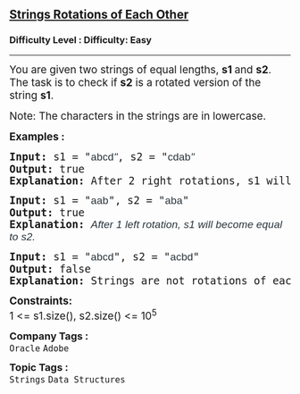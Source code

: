 <h2><a href="https://www.geeksforgeeks.org/problems/check-if-strings-are-rotations-of-each-other-or-not-1587115620/1?page=1&category=Strings&status=unsolved&sortBy=submissions">Strings Rotations of Each Other</a></h2><h3>Difficulty Level : Difficulty: Easy</h3><hr><div class="problems_problem_content__Xm_eO"><p><span style="font-size: 14pt;">You are given two strings of equal lengths,&nbsp;<strong>s1 </strong>and&nbsp;<strong>s2</strong>. The task is to check&nbsp;if&nbsp;<strong>s2</strong>&nbsp;is a rotated version of the string&nbsp;<strong>s1</strong>.</span></p>
<p><span style="font-size: 14pt;">Note:&nbsp;The characters in the strings are in lowercase.</span></p>
<p><span style="font-size: 14pt;"><strong>Examples :</strong></span></p>
<pre><span style="font-size: 14pt;"><strong>Input: </strong>s1 = "<span style="color: #273239; font-family: Nunito, sans-serif; letter-spacing: 0.162px; text-wrap-mode: wrap;">abcd</span><span style="color: #273239; font-family: Nunito, sans-serif; font-style: italic; letter-spacing: 0.162px; text-wrap-mode: wrap;">"</span>, s2 = "<span style="color: #273239; font-family: Nunito, sans-serif; letter-spacing: 0.162px; text-wrap-mode: wrap;">cdab</span><span style="color: #273239; font-family: Nunito, sans-serif; font-style: italic; letter-spacing: 0.162px; text-wrap-mode: wrap;">"</span>
<strong>Output: </strong>true<strong>
Explanation: </strong>After 2 right rotations, s1 will become equal to s2.
</span></pre>
<pre><span style="font-size: 14pt;"><strong>Input: </strong>s1 = "<span style="color: #273239; font-family: Nunito, sans-serif; letter-spacing: 0.162px; text-wrap-mode: wrap;">aab</span>", s2 = "<span style="color: #273239; font-family: Nunito, sans-serif; letter-spacing: 0.162px; text-wrap-mode: wrap;">aba</span>"
<strong>Output: </strong>true<strong>
Explanation: </strong><span style="color: #273239; font-family: Nunito, sans-serif; font-style: italic; letter-spacing: 0.162px; text-wrap-mode: wrap;">After 1 left rotation, s1 will become equal to s2.</span><br></span></pre>
<pre><span style="font-size: 14pt;"><strong>Input: </strong>s1 = "<span style="color: #273239; font-family: Nunito, sans-serif; letter-spacing: 0.162px; text-wrap-mode: wrap;">abcd</span>", s2 = "<span style="color: #273239; font-family: Nunito, sans-serif; letter-spacing: 0.162px; text-wrap-mode: wrap;">acbd</span>"
<strong>Output: </strong>false<strong>
Explanation: </strong>Strings are not rotations of each other.</span></pre>
<p><span style="font-size: 14pt;"><strong style="font-family: -apple-system, BlinkMacSystemFont, 'Segoe UI', Roboto, Oxygen, Ubuntu, Cantarell, 'Open Sans', 'Helvetica Neue', sans-serif;">Constraints:<br></strong>1 &lt;= s1.size(), s2.size() &lt;= 10<sup style="font-family: -apple-system, BlinkMacSystemFont, 'Segoe UI', Roboto, Oxygen, Ubuntu, Cantarell, 'Open Sans', 'Helvetica Neue', sans-serif;">5</sup></span></p></div><p><span style=font-size:18px><strong>Company Tags : </strong><br><code>Oracle</code>&nbsp;<code>Adobe</code>&nbsp;<br><p><span style=font-size:18px><strong>Topic Tags : </strong><br><code>Strings</code>&nbsp;<code>Data Structures</code>&nbsp;